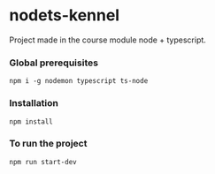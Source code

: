 # nodets-kennel
Project made in the course module node + typescript.

### Global prerequisites
`npm i -g nodemon typescript ts-node`

### Installation
`npm install`

### To run the project
`npm run start-dev`
